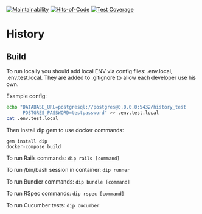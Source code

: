 [![Maintainability](https://codeclimate.com/github/HeavyTechRuby/history.png)](https://codeclimate.com/github/HeavyTechRuby/history)
[![Hits-of-Code](https://hitsofcode.com/github/HeavyTechRuby/history?branch=main)](https://hitsofcode.com/github/HeavyTechRuby/history/view?branch=main)
[![Test Coverage](https://api.codeclimate.com/v1/badges/a3a5daaab0db5b759cc3/test_coverage)](https://codeclimate.com/github/HeavyTechRuby/history/test_coverage)

# History

## Build

To run locally you should add local ENV via config files: .env.local, .env.test.local. They are added to .gitignore to allow each developer use his own. 

Example config:

```bash
echo "DATABASE_URL=postgresql://postgres@0.0.0.0:5432/history_test
      POSTGRES_PASSWORD=testpassword" >> .env.test.local
cat .env.test.local
```
Then install dip gem to use docker commands:

```
gem install dip
docker-compose build
```

To run Rails commands:
`dip rails [command]`

To run /bin/bash session in container:
`dip runner`

To run Bundler commands:
`dip bundle [command]`

To run RSpec commands:
`dip rspec [command]`

To run Cucumber tests:
`dip cucumber`